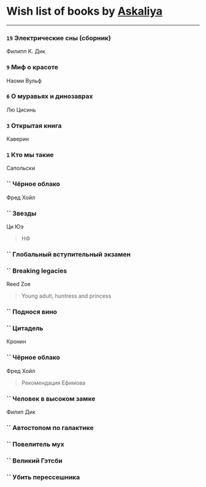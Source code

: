 # Wish list of books by [Askaliya](http://vk.com/id326783541)
---

### `19` Электрические сны (сборник)
Филипп К. Дик

### `9` Миф о красоте
Наоми Вульф

### `6` О муравьях и динозаврах
Лю Цисинь

### `3` Открытая книга
Каверин

### `1` Кто мы такие
Сапольски

### `` Чёрное облако
Фред Хойл

### `` Звезды
Ци Юэ
> НФ

### `` Глобальный вступительный экзамен

### `` Breaking legacies
Reed Zoe
> Young adult,  huntress and princess

### `` Поднося вино

### `` Цитадель
Кронин

### `` Чёрное облако
Фред Хойл
> Рекомендация Ефимова

### `` Человек в высоком замке
Филип Дик

### `` Автостопом по галактике

### `` Повелитель мух

### `` Великий Гэтсби

### `` Убить перессешника

